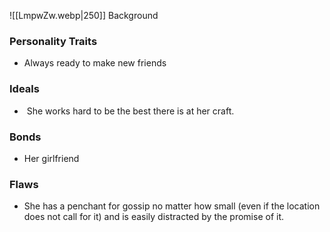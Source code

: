 ![[LmpwZw.webp|250]]
Background

### Personality Traits
- Always ready to make new friends
### Ideals
-  She works hard to be the best there is at her craft.
### Bonds
- Her girlfriend
### Flaws
- She has a penchant for gossip no matter how small (even if the location does not call for it) and is easily distracted by the promise of it.